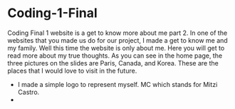 # Coding-1-Final
Coding Final 1 website is a get to know more about me part 2. In one of the websites that you made us do for our project, I made a get to know me and my family. Well this time the website is only about me. Here you will get to read more about my true thoughts. As you can see in the home page, the three pictures on the slides are Paris, Canada, and Korea. These are the places that I would love to visit in the future.
<br>
<ul>
<li> I made a simple logo to represent myself. MC which stands for Mitzi Castro.</li>
<li> 